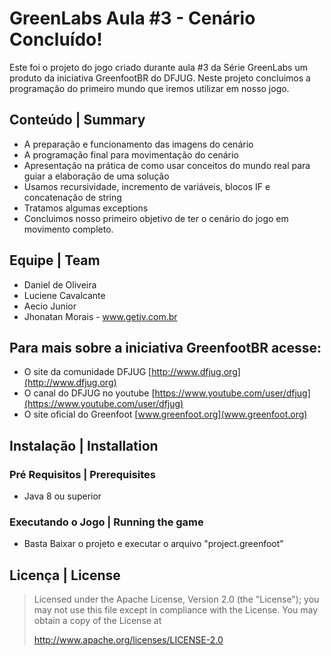 # GreenLabs Aula #3 - Cenário Concluído!
Este foi o projeto do jogo criado durante aula #3 da Série GreenLabs um produto da iniciativa GreenfootBR do DFJUG. 
Neste projeto concluimos a programação do primeiro mundo que iremos utilizar em nosso jogo.

## Conteúdo | Summary
* A preparação e funcionamento das imagens do cenário
* A programação final para movimentação do cenário
* Apresentação na prática de como usar conceitos do mundo real para guiar a elaboração de uma solução
* Usamos recursividade, incremento de variáveis, blocos IF e concatenação de string
* Tratamos algumas exceptions
* Concluimos nosso primeiro objetivo de ter o cenário do jogo em movimento completo.

## Equipe | Team

* Daniel de Oliveira
* Luciene Cavalcante
* Aecio Junior
* Jhonatan Morais - www.getjv.com.br

## Para mais sobre a iniciativa GreenfootBR acesse:
* O site da comunidade DFJUG [http://www.dfjug.org](http://www.dfjug.org)
* O canal do DFJUG no youtube [https://www.youtube.com/user/dfjug](https://www.youtube.com/user/dfjug)
* O site oficial do Greenfoot [www.greenfoot.org](www.greenfoot.org)

## Instalação | Installation

### Pré Requisitos | Prerequisites

* Java 8 ou superior

### Executando o Jogo | Running the game

* Basta Baixar o projeto e executar o arquivo "project.greenfoot"

## Licença | License

> Licensed under the Apache License, Version 2.0 (the "License"); you may not use this file except in compliance with the License.
> You may obtain a copy of the License at
>
>    http://www.apache.org/licenses/LICENSE-2.0
>
